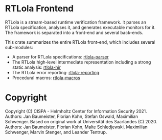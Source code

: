 # RTLola Frontend

RTLola is a stream-based runtime verification framework.  It parses an RTLola specification, analyses it, and generates executable monitors for it.
The framework is separated into a front-end and several back-ends.

This crate summarizes the entire RTLola front-end, which includes several sub-modules:
* A parser for RTLola specifications: [rtlola-parser](crates.io/crates/rtlola-parser) 
* The RTLola high-level intermediate representation including a strong static analysis: [rtlola-hir](crates.io/crates/rtlola-hir)
* The RTLola error reporting: [rtlola-reporting](crates.io/crates/rtlola-reporting)
* Procedural macros: [rtlola-macros](crates.io/crates/rtlola-macros)

# Copyright

Copyright (C) CISPA - Helmholtz Center for Information Security 2021.  Authors: Jan Baumeister, Florian Kohn, Stefan Oswald, Maximilian Schwenger.
Based on original work at Universität des Saarlandes (C) 2020.  Authors: Jan Baumeister, Florian Kohn, Malte Schledjewski, Maximilian Schwenger, Marvin Stenger, and Leander Tentrup.